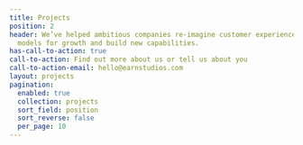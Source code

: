 ```yaml
---
title: Projects
position: 2
header: We’ve helped ambitious companies re-imagine customer experiences, create new
  models for growth and build new capabilities.
has-call-to-action: true
call-to-action: Find out more about us or tell us about you
call-to-action-email: hello@earnstudios.com
layout: projects
pagination:
  enabled: true
  collection: projects
  sort_field: position
  sort_reverse: false
  per_page: 10
---
```


